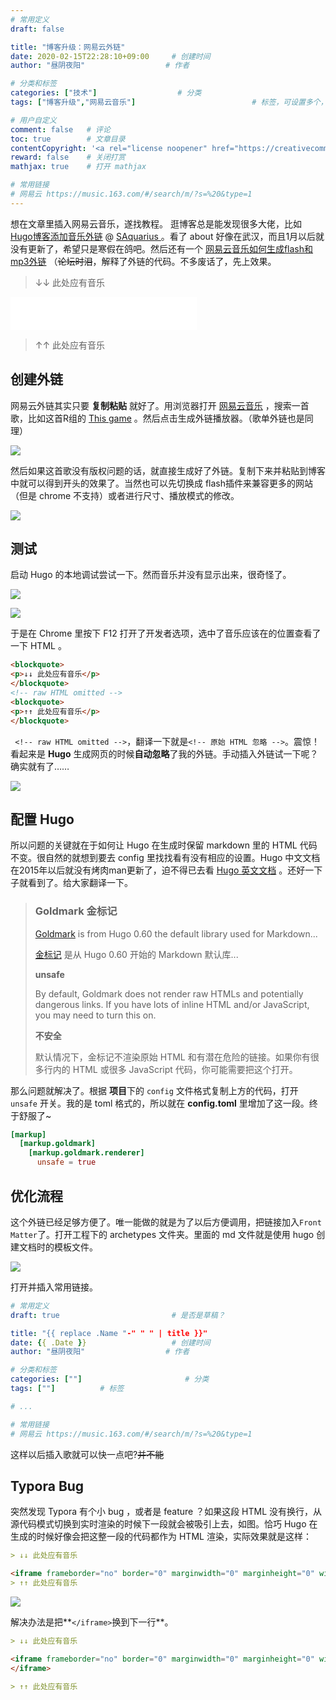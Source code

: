 ```yaml
---
# 常用定义
draft: false 						

title: "博客升级：网易云外链"
date: 2020-02-15T22:28:10+09:00		# 创建时间
author: "昼阴夜阳"             		# 作者

# 分类和标签
categories: ["技术"]		            # 分类
tags: ["博客升级","网易云音乐"]  						# 标签，可设置多个，用逗号隔开。Hugo会自动生成标签的子URL

# 用户自定义
comment: false   # 评论
toc: true        # 文章目录
contentCopyright: '<a rel="license noopener" href="https://creativecommons.org/licenses/by-nc-nd/4.0/" target="_blank">CC BY-NC-ND 4.0</a>'#自定义文章的版权规则
reward: false	 # 关闭打赏
mathjax: true    # 打开 mathjax

# 常用链接
# 网易云 https://music.163.com/#/search/m/?s=%20&type=1
---
```


想在文章里插入网易云音乐，遂找教程。
逛博客总是能发现很多大佬，比如 [Hugo博客添加音乐外链](https://saquarius.com/2019/07/给hugo博客添加网易云音乐外链/) @ [SAquarius ](https://saquarius.github.io/) 。看了 about 好像在武汉，而且1月以后就没有更新了，希望只是寒假在鸽吧。然后还有一个 [网易云音乐如何生成flash和mp3外链](https://wap.a9vg.com/thread-5363888-1-1.html) （~~论坛时泪~~，解释了外链的代码。不多废话了，先上效果。

> ↓↓ 此处应有音乐

<iframe frameborder="no" border="0" marginwidth="0" marginheight="0" width=298 height=52 src="//music.163.com/outchain/player?type=2&id=1411548222&auto=1&height=32">
</iframe>

> ↑↑ 此处应有音乐 

## 创建外链

网易云外链其实只要 **复制粘贴** 就好了。用浏览器打开 [网易云音乐](https://music.163.com/) ，搜索一首歌，比如这首R组的 [This game](https://music.163.com/#/song?id=1411548222) 。然后点击生成外链播放器。（歌单外链也是同理）

![](https://gitee.com/GZ1A/image-hosting/raw/master/blog/2020/02/20200216004720.png)

然后如果这首歌没有版权问题的话，就直接生成好了外链。复制下来并粘贴到博客中就可以得到开头的效果了。当然也可以先切换成 flash插件来兼容更多的网站（但是 chrome 不支持）或者进行尺寸、播放模式的修改。

![](https://gitee.com/GZ1A/image-hosting/raw/master/blog/2020/02/20200216005038.png)

## 测试

启动 Hugo 的本地调试尝试一下。然而音乐并没有显示出来，很奇怪了。 

![](https://gitee.com/GZ1A/image-hosting/raw/master/blog/2020/02/20200216025427.png)

![](https://gitee.com/GZ1A/image-hosting/raw/master/blog/2020/02/20200216025319.png)

于是在 Chrome 里按下 F12 打开了开发者选项，选中了音乐应该在的位置查看了一下 HTML 。

```html
<blockquote>
<p>↓↓ 此处应有音乐</p>
</blockquote>
<!-- raw HTML omitted -->
<blockquote>
<p>↑↑ 此处应有音乐</p>
</blockquote>
```

` <!-- raw HTML omitted -->`，翻译一下就是`<!-- 原始 HTML 忽略 -->`。震惊！看起来是 **Hugo** 生成网页的时候**自动忽略**了我的外链。手动插入外链试一下呢？确实就有了……

![](https://gitee.com/GZ1A/image-hosting/raw/master/blog/2020/02/20200216031246.png)

## 配置  Hugo

所以问题的关键就在于如何让 Hugo 在生成时保留 markdown 里的 HTML 代码不变。很自然的就想到要去 config 里找找看有没有相应的设置。Hugo 中文文档在2015年以后就没有烤肉man更新了，迫不得已去看 [Hugo 英文文档](https://gohugo.io/getting-started/configuration-markup/) 。还好一下子就看到了。给大家翻译一下。

> ### Goldmark 金标记
>
> [Goldmark](https://github.com/yuin/goldmark/) is from Hugo 0.60 the default library used for Markdown...
>
> [金标记](https://github.com/yuin/goldmark/) 是从 Hugo 0.60 开始的 Markdown 默认库...
>
> **unsafe**
>
> By default, Goldmark does not render raw HTMLs and potentially dangerous links. If you have lots of inline HTML and/or JavaScript, you may need to turn this on.
>
> **不安全**
>
> 默认情况下，金标记不渲染原始 HTML 和有潜在危险的链接。如果你有很多行内的 HTML 或很多 JavaScript 代码，你可能需要把这个打开。

那么问题就解决了。根据 **项目**下的 `config` 文件格式复制上方的代码，打开 `unsafe` 开关。我的是 toml 格式的，所以就在 **config.toml** 里增加了这一段。终于舒服了~

``` toml
[markup]
  [markup.goldmark]
    [markup.goldmark.renderer]
      unsafe = true
```

## 优化流程

这个外链已经足够方便了。唯一能做的就是为了以后方便调用，把链接加入`Front Matter`了。打开工程下的 archetypes 文件夹。里面的 md 文件就是使用 hugo 创建文档时的模板文件。

![](https://gitee.com/GZ1A/image-hosting/raw/master/blog/2020/02/20200216013136.png)

打开并插入常用链接。

``` yaml
# 常用定义
draft: true	                		# 是否是草稿？

title: "{{ replace .Name "-" " " | title }}"
date: {{ .Date }}					# 创建时间
author: "昼阴夜阳"             		# 作者

# 分类和标签
categories: [""]		               # 分类
tags: [""]			# 标签

# ...

# 常用链接
# 网易云 https://music.163.com/#/search/m/?s=%20&type=1
```

这样以后插入歌就可以快一点吧?~~并不能~~

## Typora Bug

突然发现 Typora 有个小 bug ，或者是 feature ？如果这段 HTML 没有换行，从源代码模式切换到实时渲染的时候下一段就会被吸引上去，如图。恰巧 Hugo 在生成的时候好像会把这整一段的代码都作为 HTML 渲染，实际效果就是这样：

```markdown
> ↓↓ 此处应有音乐

<iframe frameborder="no" border="0" marginwidth="0" marginheight="0" width=2980 height=52 src="//music.163.com/outchain/player?type=2&id=1411548222&auto=0&height=32"></iframe>
> ↑↑ 此处应有音乐 
```

![](https://gitee.com/GZ1A/image-hosting/raw/master/blog/2020/02/20200216045147.png)

解决办法是把**`</iframe>`换到下一行**。

```markdown
> ↓↓ 此处应有音乐

<iframe frameborder="no" border="0" marginwidth="0" marginheight="0" width=2980 height=52 src="//music.163.com/outchain/player?type=2&id=1411548222&auto=0&height=32">
</iframe>

> ↑↑ 此处应有音乐 
```

